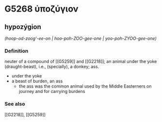 # G5268 ὑποζύγιον

## hypozýgion

_(hoop-od-zoog'-ee-on | hoo-poh-ZOO-gee-one | yoo-poh-ZYOO-gee-one)_

### Definition

neuter of a compound of [[G5259]] and [[G2218]]; an animal under the yoke (draught-beast), i.e., (specially), a donkey; ass.

- under the yoke
- a beast of burden, an ass
  - the ass was the common animal used by the Middle Easterners on journey and for carrying burdens

### See also

[[G2218]], [[G5259]]

